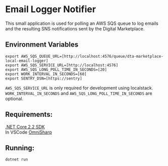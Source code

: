 # Email Logger Notifier

This small application is used for polling an AWS SQS queue to log emails and the resulting SNS notifications sent by the Digital Marketplace.

## Environment Variables

```
export AWS_SQS_QUEUE_URL=[http://localhost:4576/queue/dta-marketplace-local-email-logger]
export AWS_SQS_SERVICE_URL=[http://localhost:4576]
export AWS_SQS_LONG_POLL_TIME_IN_SECONDS=[20]
export WORK_INTERVAL_IN_SECONDS=[60]
export SENTRY_DSN=[https://sentry]
```

```AWS_SQS_SERVICE_URL``` is only required for development using localstack.
```WORK_INTERVAL_IN_SECONDS``` and ```AWS_SQS_LONG_POLL_TIME_IN_SECONDS``` are optional.

## Requirements:
[.NET Core 2.2 SDK](https://dotnet.microsoft.com/download/dotnet-core/2.2)  
In VSCode [OmniSharp](http://www.omnisharp.net)

## Running:
```dotnet run```
